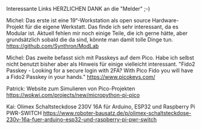 Interessante Links
HERZLICHEN DANK an die "Melder" ;-)

Michel: Das erste ist eine 19“-Workstation als open source Hardware-Projekt für die eigene Werkstatt. Das finde ich sehr interessant, da es Modular ist. Aktuell fehlen mir noch einige Teile, die ich gerne hätte, aber grundsätzlich sobald die da sind, könnte man damit tolle Dinge tun.
https://github.com/Synthron/ModLab

Michel: Das zweite befasst sich mit Passkeys auf dem Pico. Habe ich selbst nicht benutzt bisher aber als Hinweis für einige vielleicht interessant.
"Fido2 Passkey - Looking for a secure login with 2FA? With Pico Fido you will have a Fido2 Passkey in your hands."
https://www.picokeys.com/

Patrick: Website zum Simulieren von Pico-Projekten
https://wokwi.com/projects/new/micropython-pi-pico

Kai: Olimex Schaltsteckdose 230V 16A für Arduino, ESP32 und Raspberry Pi PWR-SWITCH
https://www.roboter-bausatz.de/p/olimex-schaltsteckdose-230v-16a-fuer-arduino-esp32-und-raspberry-pi-pwr-switch
